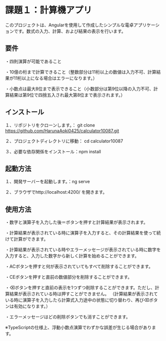 # 課題１：計算機アプリ

このプロジェクトは、Angularを使用して作成したシンプルな電卓アプリケーションです。数式の入力、計算、および結果の表示を行います。

## 要件
・四則演算が可能であること

・10億の桁まで計算できること（整数部分は11桁以上の数値は入力不可、計算結果が11桁以上になる場合はエラーになります。）

・小数点は最大8位まで表示できること（小数部分は第9位以降の入力不可、計算結果は第9位で四捨五入され最大第8位まで表示されます。）

## インストール
１、リポジトリをクローンします。： git clone https://github.com/HarunaAoki0425/calculator10087.git

２、プロジェクトディレクトリに移動： cd calculator10087

３、必要な依存関係をインストール：npm install

## 起動方法
１、開発サーバーを起動します。：ng serve

２、ブラウザでhttp://localhost:4200/ を開きます。

## 使用方法
・数字と演算子を入力した後＝ボタンを押すと計算結果が表示されます。

・計算結果が表示されている時に演算子を入力すると、その計算結果を使って続けて計算ができます。

・計算結果が表示されている時やエラーメッセージが表示されている時に数字を入力すると、入力した数字から新しく計算を始めることができます。

・ACボタンを押すと何が表示されていてもすべて削除することができます。

・CEボタンを押すと直前の数値部分を削除することができます。

・⌫ボタンを押すと直前の表示を1つずつ削除することができます。ただし、計算結果が表示されている時は押すことができません。
（計算結果が表示されている時に演算子を入力したら計算式入力途中の状態に切り替わり、再び⌫ボタンは有効になります。）

・エラーメッセージはどの削除ボタンでも消すことができます。

※TypeScriptの仕様上、浮動小数点演算でわずかな誤差が生じる場合があります。